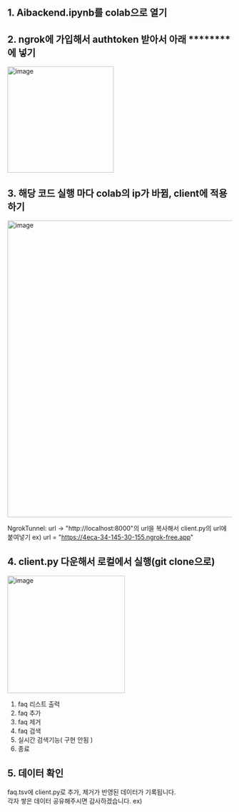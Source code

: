 ## 1. Aibackend.ipynb를 colab으로 열기
## 2. ngrok에 가입해서 authtoken 받아서 아래 ********에 넣기
<img width="238" alt="image" src="https://github.com/bidulki/pingpai/assets/55395688/c899b1de-9791-432c-9943-4975b0741953">

## 3. 해당 코드 실행 마다 colab의 ip가 바뀜, client에 적용하기
<img width="665" alt="image" src="https://github.com/bidulki/pingpai/assets/55395688/28d60e88-6295-4d78-a235-123b20b0f5ee">

NgrokTunnel: url -> "http://localhost:8000"의 url을 복사해서 client.py의 url에 붙여넣기
ex) url = "https://4eca-34-145-30-155.ngrok-free.app"

## 4. client.py 다운해서 로컬에서 실행(git clone으로)
<img width="263" alt="image" src="https://github.com/bidulki/pingpai/assets/55395688/0ffe117e-8ee9-4c61-ab5d-d4576524650b">

1. faq 리스트 출력
2. faq 추가
3. faq 제거
4. faq 검색
5. 실시간 검색기능( 구현 안됨 )
6. 종료

## 5. 데이터 확인
faq.tsv에 client.py로 추가, 제거가 반영된 데이터가 기록됩니다.  
각자 쌓은 데이터 공유해주시면 감사하겠습니다.
ex)
